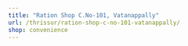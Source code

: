 ```yaml
---
title: "Ration Shop C.No-101, Vatanappally"
url: /thrissur/ration-shop-c-no-101-vatanappally/
shop: convenience
---
```

